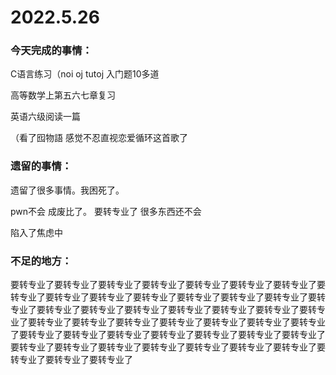 # 2022.5.26

### 今天完成的事情：

C语言练习（noi oj tutoj 入门题10多道

高等数学上第五六七章复习

英语六级阅读一篇

（看了囮物語 感觉不忍直视恋爱循环这首歌了

### 遗留的事情：

遗留了很多事情。我困死了。

pwn不会 成废比了。 要转专业了 很多东西还不会 

陷入了焦虑中

### 不足的地方：

要转专业了要转专业了要转专业了要转专业了要转专业了要转专业了要转专业了要转专业了要转专业了要转专业了要转专业了要转专业了要转专业了要转专业了要转专业了要转专业了要转专业了要转专业了要转专业了要转专业了要转专业了要转专业了要转专业了要转专业了要转专业了要转专业了要转专业了要转专业了要转专业了要转专业了要转专业了要转专业了要转专业了要转专业了要转专业了要转专业了要转专业了要转专业了要转专业了要转专业了要转专业了要转专业了要转专业了要转专业了要转专业了要转专业了

